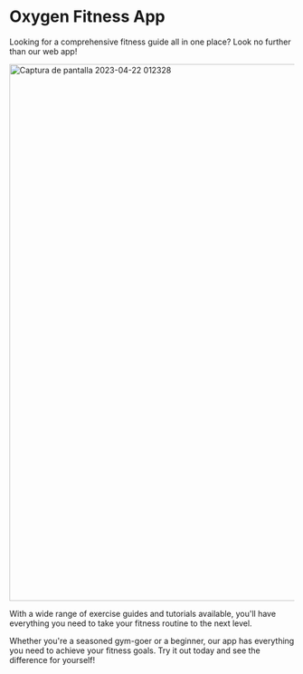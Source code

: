 # Oxygen Fitness App

Looking for a comprehensive fitness guide all in one place? Look no further than our web app! 

<img width="948" alt="Captura de pantalla 2023-04-22 012328" src="https://user-images.githubusercontent.com/109045897/233829509-93861d97-0163-41c2-8d8c-3f084e6daec3.png">

With a wide range of exercise guides and tutorials available, you'll have everything you need to take your fitness routine to the next level. 

Whether you're a seasoned gym-goer or a beginner, our app has everything you need to achieve your fitness goals. Try it out today and see the difference for yourself!
